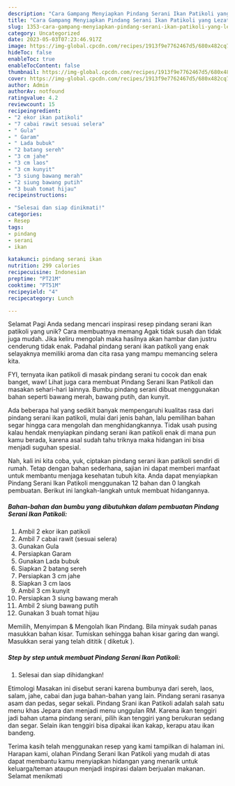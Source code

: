 ```yaml
---
description: "Cara Gampang Menyiapkan Pindang Serani Ikan Patikoli yang Lezat Sekali, Mengugah Selera"
title: "Cara Gampang Menyiapkan Pindang Serani Ikan Patikoli yang Lezat Sekali, Mengugah Selera"
slug: 1353-cara-gampang-menyiapkan-pindang-serani-ikan-patikoli-yang-lezat-sekali-mengugah-selera
category: Uncategorized
date: 2023-05-03T07:23:46.917Z
image: https://img-global.cpcdn.com/recipes/1913f9e7762467d5/680x482cq70/pindang-serani-ikan-patikoli-foto-resep-utama.jpg
hideToc: false
enableToc: true
enableTocContent: false
thumbnail: https://img-global.cpcdn.com/recipes/1913f9e7762467d5/680x482cq70/pindang-serani-ikan-patikoli-foto-resep-utama.jpg
cover: https://img-global.cpcdn.com/recipes/1913f9e7762467d5/680x482cq70/pindang-serani-ikan-patikoli-foto-resep-utama.jpg
author: Admin
authorAv: notfound
ratingvalue: 4.2
reviewcount: 15
recipeingredient:
- "2 ekor ikan patikoli"
- "7 cabai rawit sesuai selera"
- " Gula"
- " Garam"
- " Lada bubuk"
- "2 batang sereh"
- "3 cm jahe"
- "3 cm laos"
- "3 cm kunyit"
- "3 siung bawang merah"
- "2 siung bawang putih"
- "3 buah tomat hijau"
recipeinstructions:

- "Selesai dan siap dinikmati!"
categories:
- Resep
tags:
- pindang
- serani
- ikan

katakunci: pindang serani ikan 
nutrition: 299 calories
recipecuisine: Indonesian
preptime: "PT21M"
cooktime: "PT51M"
recipeyield: "4"
recipecategory: Lunch

---
```



Selamat Pagi Anda sedang mencari inspirasi resep pindang serani ikan patikoli yang unik? Cara membuatnya memang Agak tidak susah dan tidak juga mudah. Jika keliru mengolah maka hasilnya akan hambar dan justru cenderung tidak enak. Padahal pindang serani ikan patikoli yang enak selayaknya memiliki aroma dan cita rasa yang mampu memancing selera kita.


FYI, ternyata ikan patikoli di masak pindang serani tu cocok dan enak banget, waw! Lihat juga cara membuat Pindang Serani Ikan Patikoli dan masakan sehari-hari lainnya. Bumbu pindang serani dibuat menggunakan bahan seperti bawang merah, bawang putih, dan kunyit.

Ada beberapa hal yang sedikit banyak mempengaruhi kualitas rasa dari pindang serani ikan patikoli, mulai dari jenis bahan, lalu pemilihan bahan segar hingga cara mengolah dan menghidangkannya. Tidak usah pusing kalau hendak menyiapkan pindang serani ikan patikoli enak di mana pun kamu berada, karena asal sudah tahu triknya maka hidangan ini bisa menjadi suguhan spesial.


Nah, kali ini kita coba, yuk, ciptakan pindang serani ikan patikoli sendiri di rumah. Tetap dengan bahan sederhana, sajian ini dapat memberi manfaat untuk membantu menjaga kesehatan tubuh kita. Anda dapat menyiapkan Pindang Serani Ikan Patikoli menggunakan 12 bahan dan 0 langkah pembuatan. Berikut ini langkah-langkah untuk membuat hidangannya.

<!--inarticleads1-->

##### Bahan-bahan dan bumbu yang dibutuhkan dalam pembuatan Pindang Serani Ikan Patikoli:

1. Ambil 2 ekor ikan patikoli
1. Ambil 7 cabai rawit (sesuai selera)
1. Gunakan  Gula
1. Persiapkan  Garam
1. Gunakan  Lada bubuk
1. Siapkan 2 batang sereh
1. Persiapkan 3 cm jahe
1. Siapkan 3 cm laos
1. Ambil 3 cm kunyit
1. Persiapkan 3 siung bawang merah
1. Ambil 2 siung bawang putih
1. Gunakan 3 buah tomat hijau


Memilih, Menyimpan &amp; Mengolah Ikan Pindang. Bila minyak sudah panas masukkan bahan kisar. Tumiskan sehingga bahan kisar garing dan wangi. Masukkan serai yang telah dititik ( diketuk ). 

<!--inarticleads2-->

##### Step by step untuk membuat Pindang Serani Ikan Patikoli:


1. Selesai dan siap dihidangkan!

Etimologi Masakan ini disebut serani karena bumbunya dari sereh, laos, salam, jahe, cabai dan juga bahan-bahan yang lain. Pindang serani rasanya asam dan pedas, segar sekali. Pindang Srani ikan Patikoli adalah salah satu menu khas Jepara dan menjadi menu unggulan RM. Karena ikan tenggiri jadi bahan utama pindang serani, pilih ikan tenggiri yang berukuran sedang dan segar. Selain ikan tenggiri bisa dipakai ikan kakap, kerapu atau ikan bandeng. 

Terima kasih telah menggunakan resep yang kami tampilkan di halaman ini. Harapan kami, olahan Pindang Serani Ikan Patikoli yang mudah di atas dapat membantu kamu menyiapkan hidangan yang menarik untuk keluarga/teman ataupun menjadi inspirasi dalam berjualan makanan. Selamat menikmati
